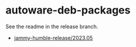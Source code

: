 # autoware-deb-packages

See the readme in the release branch.

- [jammy-humble-release/2023.05](https://github.com/autowarefoundation/autoware-deb-packages/blob/jammy-humble-release/2023.05/README.md)
